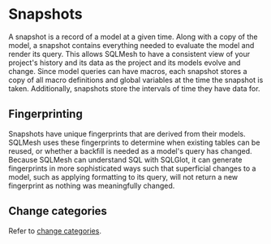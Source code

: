 # Snapshots
A snapshot is a record of a model at a given time. Along with a copy of the model, a snapshot contains everything needed to evaluate the model and render its query. This allows SQLMesh to have a consistent view of your project's history and its data as the project and its models evolve and change. Since model queries can have macros, each snapshot stores a copy of all macro definitions and global variables at the time the snapshot is taken. Additionally, snapshots store the intervals of time they have data for.

## Fingerprinting
Snapshots have unique fingerprints that are derived from their models. SQLMesh uses these fingerprints
to determine when existing tables can be reused, or whether a backfill is needed as a model's query
has changed. Because SQLMesh can understand SQL with SQLGlot, it can generate fingerprints in more
sophisticated ways such that superficial changes to a model, such as applying formatting to its query, will not
return a new fingerprint as nothing was meaningfully changed.

## Change categories
Refer to [change categories](/concepts/plans#change-categories).
